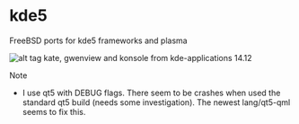 kde5
====

FreeBSD ports for kde5 frameworks and plasma

![alt tag](http://user.math.uzh.ch/berner/files/plasma-5.1.95.png)
kate, gwenview and konsole from kde-applications 14.12


Note 
  * I use qt5 with DEBUG flags. There seem to be crashes when used the standard qt5 build (needs some investigation). The newest lang/qt5-qml seems to fix this.
